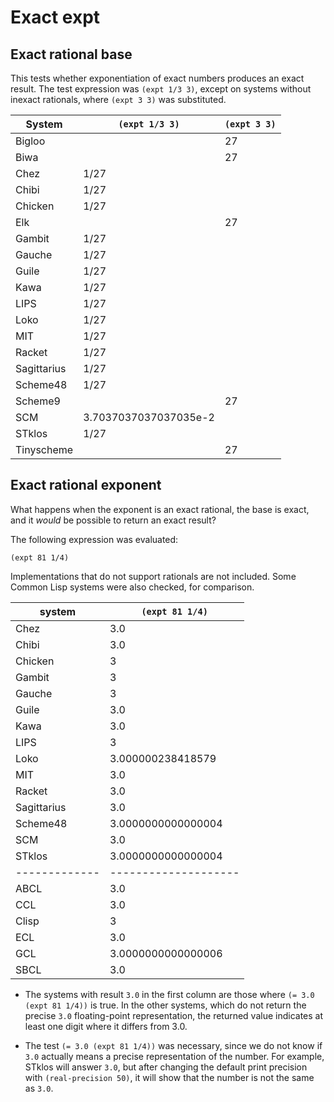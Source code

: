 # Exact expt

## Exact rational base

This tests whether exponentiation of exact numbers produces an exact result.
The test expression was `(expt 1/3 3)`, except on systems without inexact rationals, where `(expt 3 3)` was substituted.


| System      | `(expt 1/3 3)`        | `(expt 3 3)` |
|-------------|-----------------------|--------------|
| Bigloo      |                       | 27           |
| Biwa        |                       | 27           |
| Chez        | 1/27                  |              |
| Chibi       | 1/27                  |              |
| Chicken     | 1/27                  |              |
| Elk         |                       | 27           |
| Gambit      | 1/27                  |              |
| Gauche      | 1/27                  |              |
| Guile       | 1/27                  |              |
| Kawa        | 1/27                  |              |
| LIPS        | 1/27                  |              |
| Loko        | 1/27                  |              |
| MIT         | 1/27                  |              |
| Racket      | 1/27                  |              |
| Sagittarius | 1/27                  |              |
| Scheme48    | 1/27                  |              |
| Scheme9     |                       | 27           |
| SCM         | 3.7037037037037035e-2 |              |
| STklos      | 1/27                  |              |
| Tinyscheme  |                       | 27           |


## Exact rational exponent

What happens when the exponent is an exact rational, the base is exact, and it *would* be possible to return an exact result?

The following expression was evaluated:

```
(expt 81 1/4)
```

Implementations that do not support rationals are not included.
Some Common Lisp systems were also checked, for comparison.

| system      | `(expt 81 1/4)`    |
|-------------|--------------------|
| Chez        | 3.0                |
| Chibi       | 3.0                |
| Chicken     | 3                  |
| Gambit      | 3                  |
| Gauche      | 3                  |
| Guile       | 3.0                |
| Kawa        | 3.0                |
| LIPS        | 3                  |
| Loko        | 3.000000238418579  |
| MIT         | 3.0                |
| Racket      | 3.0                |
| Sagittarius | 3.0                |
| Scheme48    | 3.0000000000000004 |
| SCM         | 3.0                |
| STklos      | 3.0000000000000004 |
|-------------|--------------------|
| ABCL        | 3.0                |
| CCL         | 3.0                |
| Clisp       | 3                  |
| ECL         | 3.0                |
| GCL         | 3.0000000000000006 |
| SBCL        | 3.0                |

* The systems with result `3.0` in the first column are those where `(= 3.0 (expt 81 1/4))` is true.
  In the other systems, which do not return the precise `3.0` floating-point representation, the
  returned value indicates at least one digit where it differs from 3.0.

* The test  `(= 3.0 (expt 81 1/4))` was necessary, since we do not know if `3.0` actually means a
  precise representation of the number. For example, STklos will answer `3.0`, but after changing
  the default print precision with `(real-precision 50)`, it will show that the number is not
  the same as `3.0`.

